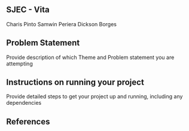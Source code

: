 ## SJEC - Vita
Charis Pinto
Samwin Periera
Dickson Borges

## Problem Statement
Provide description of which Theme and Problem statement you are attempting

## Instructions on running your project
Provide detailed steps to get your project up and running, including any dependencies

## References
